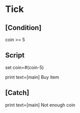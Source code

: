 # Tick

## [Condition]

coin >= 5

## Script

set
  coin=#(coin-5)

print
  text=[main] Buy item

## [Catch]

print
  text=[main] Not enough coin


